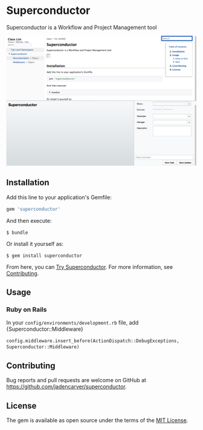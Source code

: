 # Superconductor

Superconductor is a Workflow and Project Management tool

![Superconductor](spec/integration/screenshots/tasks-by_status.png)

## Installation

Add this line to your application's Gemfile:

```ruby
gem 'superconductor'
```

And then execute:

    $ bundle

Or install it yourself as:

    $ gem install superconductor

From here, you can [Try Superconductor](javascript:PM.toggle();).
For more information, see [Contributing](#label-Contributing).

## Usage

### Ruby on Rails

In your `config/environments/development.rb` file, add {Superconductor::Middleware}

```
config.middleware.insert_before(ActionDispatch::DebugExceptions, Superconductor::Middleware)
```

## Contributing

Bug reports and pull requests are welcome on GitHub at https://github.com/jadencarver/superconductor.


## License

The gem is available as open source under the terms of the [MIT License](http://opensource.org/licenses/MIT).

